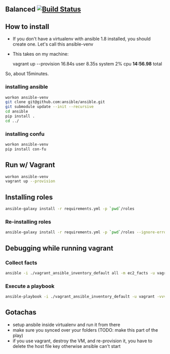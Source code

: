 ## Balanced [![Build Status](https://travis-ci.org/balanced-ops/ansible-balanced.svg)](https://travis-ci.org/balanced-ops/ansible-balanced)

## How to install

- If you don't have a virtualenv with ansible 1.8 installed, you should create one. Let's call this ansible-venv
- This takes on my machine:

    vagrant up --provision 16.84s user 8.35s system 2% cpu **14:56.98** total

So, about 15minutes.

### installing ansible
```bash
workon ansible-venv
git clone git@github.com:ansible/ansible.git
git submodule update --init --recursive
cd ansible
pip install .
cd ../
```

### installing confu
```bash
workon ansible-venv
pip install con-fu
```

## Run w/ Vagrant

```bash
workon ansible-venv
vagrant up --provision
```

## Installing roles

```bash
ansible-galaxy install -r requirements.yml -p `pwd`/roles
```

### Re-installing roles

```bash
ansible-galaxy install -r requirements.yml -p `pwd`/roles --ignore-errors
```

## Debugging while running vagrant

### Collect facts

```bash
ansible -i ./vagrant_ansible_inventory_default all -m ec2_facts -u vagrant -vvv -c ssh --private-key ~/.vagrant.d/insecure_private_key
```

### Execute a playbook

```bash
ansible-playbook -i ./vagrant_ansible_inventory_default -u vagrant -vvv -c ssh --private-key ~/.vagrant.d/insecure_private_key site.yml
```


## Gotachas

- setup ansbile inside virtualenv and run it from there
- make sure you synced over your folders (TODO: make this part of the play)
- if you use vagrant, destroy the VM, and re-provision it, you have to delete the host file key otherwise ansible can't start
